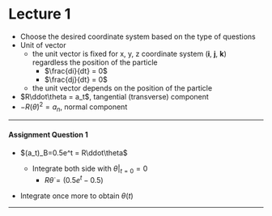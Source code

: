 # Lecture 1

- Choose the desired coordinate system based on the type of questions
- Unit of vector
  - the unit vector is fixed for x, y, z coordinate system (**i**, **j**, **k**) regardless the position of the particle
    - $\frac{di}{dt} = 0$
    - $\frac{dj}{dt} = 0$
  - the unit vector depends on the position of the particle
- $R\ddot\theta = a_t$, tangential (transverse) component
- $-R (\dot \theta)^2 = a_n$, normal component

---

#### Assignment Question 1

- $(a_t)_B=0.5e^t = R\ddot\theta$

  - Integrate both side with $\dot \theta|_{t=0} = 0$
    - $R \dot \theta = (0.5e^t-0.5)$
- Integrate once more to obtain $\theta(t)$

---